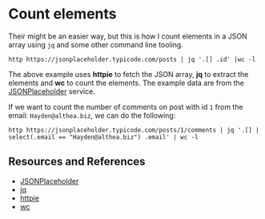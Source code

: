 # Count elements

Their might be an easier way, but this is how I count elements in a JSON array using `jq` and some other command line tooling.

```shell
http https://jsonplaceholder.typicode.com/posts | jq '.[] .id' |wc -l
```

The above example uses **httpie** to fetch the JSON array, **jq** to extract the elements and **wc** to count the elements. The example data are from the [JSONPlaceholder](https://jsonplaceholder.typicode.com/) service.

If we want to count the number of comments on post with id `1` from the email: `Hayden@althea.biz`, we can do the following:

```shell
http https://jsonplaceholder.typicode.com/posts/1/comments | jq '.[] | select(.email == "Hayden@althea.biz") .email' | wc -l
```

## Resources and References

- [JSONPlaceholder](https://jsonplaceholder.typicode.com/)
- [jq](https://stedolan.github.io/jq/)
- [httpie](https://httpie.org/)
- [wc](https://en.wikipedia.org/wiki/Wc_(Unix))

